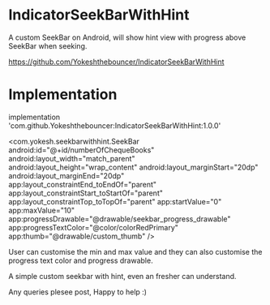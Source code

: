 # IndicatorSeekBarWithHint
A custom SeekBar on Android, will show hint view with progress above SeekBar when seeking.

https://github.com/Yokeshthebouncer/IndicatorSeekBarWithHint

# Implementation

implementation 'com.github.Yokeshthebouncer:IndicatorSeekBarWithHint:1.0.0'

<com.yokesh.seekbarwithhint.SeekBar
        android:id="@+id/numberOfChequeBooks"
        android:layout_width="match_parent"
        android:layout_height="wrap_content"
        android:layout_marginStart="20dp"
        android:layout_marginEnd="20dp"
        app:layout_constraintEnd_toEndOf="parent"
        app:layout_constraintStart_toStartOf="parent"
        app:layout_constraintTop_toTopOf="parent"
        app:startValue="0"
        app:maxValue="10"
        app:progressDrawable="@drawable/seekbar_progress_drawable"
        app:progressTextColor="@color/colorRedPrimary"
        app:thumb="@drawable/custom_thumb" />
       
       
User can customise the min and max value and they can also customise the progress text color and progress drawable. 

A simple custom seekbar with hint, even an fresher can understand.

Any queries plesee post, Happy to help :) 
